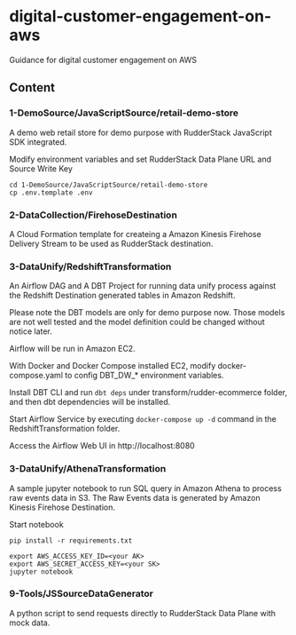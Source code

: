 # digital-customer-engagement-on-aws
Guidance for digital customer engagement on AWS

## Content

### 1-DemoSource/JavaScriptSource/retail-demo-store

A demo web retail store for demo purpose with RudderStack JavaScript SDK integrated.

Modify environment variables and set RudderStack Data Plane URL and Source Write Key
```
cd 1-DemoSource/JavaScriptSource/retail-demo-store
cp .env.template .env
```

### 2-DataCollection/FirehoseDestination

A Cloud Formation template for createing a Amazon Kinesis Firehose Delivery Stream to be used as RudderStack destination.


### 3-DataUnify/RedshiftTransformation

An Airflow DAG and A DBT Project for running data unify process against the Redshift Destination generated tables in Amazon Redshift.

Please note the DBT models are only for demo purpose now. Those models are not well tested and the model definition could be changed without notice later.

Airflow will be run in Amazon EC2.

With Docker and Docker Compose installed EC2, modify docker-compose.yaml to config DBT_DW_* environment variables.

Install DBT CLI and run `dbt deps` under transform/rudder-ecommerce folder, and then dbt dependencies will be installed.

Start Airflow Service by executing `docker-compose up -d` command in the RedshiftTransformation folder.

Access the Airflow Web UI in http://localhost:8080

### 3-DataUnify/AthenaTransformation

A sample jupyter notebook to run SQL query in Amazon Athena to process raw events data in S3. The Raw Events data is generated by Amazon Kinesis Firehose Destination.

Start notebook
```
pip install -r requirements.txt

export AWS_ACCESS_KEY_ID=<your AK>
export AWS_SECRET_ACCESS_KEY=<your SK>
jupyter notebook
```

### 9-Tools/JSSourceDataGenerator

A python script to send requests directly to RudderStack Data Plane with mock data.